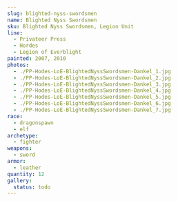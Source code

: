 ```yaml
---
slug: blighted-nyss-swordsmen
name: Blighted Nyss Swordsmen
sku: Blighted Nyss Swordsmen, Legion Unit
line:
  - Privateer Press
  - Hordes
  - Legion of Everblight
painted: 2007, 2010
photos:
  - ./PP-Hodes-LoE-BlightedNyssSwordsmen-Dankel_1.jpg
  - ./PP-Hodes-LoE-BlightedNyssSwordsmen-Dankel_2.jpg
  - ./PP-Hodes-LoE-BlightedNyssSwordsmen-Dankel_3.jpg
  - ./PP-Hodes-LoE-BlightedNyssSwordsmen-Dankel_4.jpg
  - ./PP-Hodes-LoE-BlightedNyssSwordsmen-Dankel_5.jpg
  - ./PP-Hodes-LoE-BlightedNyssSwordsmen-Dankel_6.jpg
  - ./PP-Hodes-LoE-BlightedNyssSwordsmen-Dankel_7.jpg
race:
  - dragonspawn
  - elf
archetype:
  - fighter
weapons:
  - sword
armor:
  - leather
quantity: 12
gallery:
  status: todo
---
```

